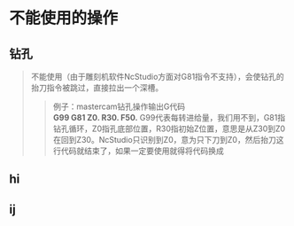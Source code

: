 不能使用的操作
=
钻孔
-
>不能使用（由于雕刻机软件NcStudio方面对G81指令不支持），会使钻孔的抬刀指令被跳过，直接拉出一个深槽。
>
>>例子：mastercam钻孔操作输出G代码<br />
>>**G99 G81 Z0. R30. F50.**
G99代表每转进给量，我们用不到，G81指钻孔循环，Z0指孔底部位置，R30指初始Z位置，意思是从Z30到Z0在回到Z30。NcStudio只识别到Z0，意为只下刀到Z0，然后抬刀这行代码就结束了，如果一定要使用就得将代码换成 
>

hi
-
ij
-


